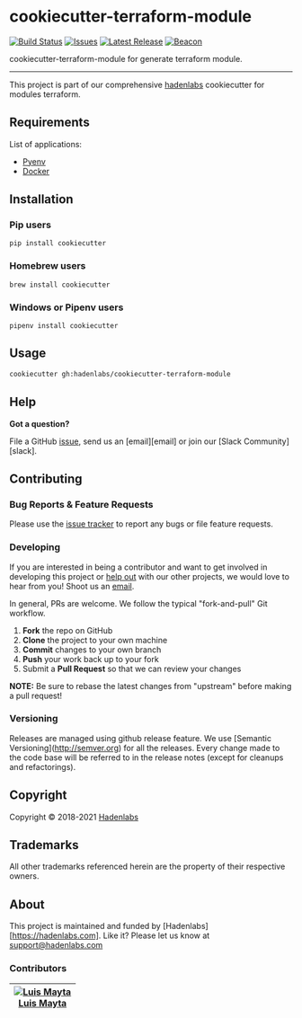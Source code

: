 <!--


  ** DO NOT EDIT THIS FILE
  **
  ** 1) Make all changes to `README.yaml`
  ** 2) Run`make readme` to rebuild this file.
  **
  ** (We maintain HUNDREDS of open source projects. This is how we maintain our sanity.)
  **


  -->

# cookiecutter-terraform-module

[![Build Status](https://travis-ci.org/hadenlabs/cookiecutter-terraform-module.svg?branch=main)](https://travis-ci.org/hadenlabs/cookiecutter-terraform-module) [![Issues](https://img.shields.io/github/issues/hadenlabs/cookiecutter-terraform-module.svg)](https://github.com/hadenlabs/cookiecutter-terraform-module/issues) [![Latest Release](https://img.shields.io/github/release/hadenlabs/cookiecutter-terraform-module.svg)](https://travis-ci.org/hadenlabs/cookiecutter-terraform-module/releases) [![Beacon](https://ga-beacon.appspot.com/UA-65019326-1/github.com/hadenlabs/cookiecutter-terraform-module/readme)](https://github.com/hadenlabs/cookiecutter-terraform-module)

cookiecutter-terraform-module for generate terraform module.

---

This project is part of our comprehensive [hadenlabs](https://hadenlabs.com) cookiecutter for modules terraform.

## Requirements

List of applications:

- [Pyenv](https://github.com/pyenv/pyenv)
- [Docker](https://www.docker.com/)

## Installation

### Pip users

```{.bash}
pip install cookiecutter
```

### Homebrew users

```{.bash}
brew install cookiecutter
```

### Windows or Pipenv users

```{.bash}
pipenv install cookiecutter
```

## Usage

```bash
cookiecutter gh:hadenlabs/cookiecutter-terraform-module
```

## Help

**Got a question?**

File a GitHub [issue](https://github.com/hadenlabs/cookiecutter-terraform-module/issues), send us an [email][email] or join our [Slack Community][slack].

## Contributing

### Bug Reports & Feature Requests

Please use the [issue tracker](https://github.com/hadenlabs/cookiecutter-terraform-module/issues) to report any bugs or file feature requests.

### Developing

If you are interested in being a contributor and want to get involved in developing this project or [help out](https://hadenlabs.com) with our other projects, we would love to hear from you! Shoot us an [email](mailto:support@hadenlabs.com).

In general, PRs are welcome. We follow the typical "fork-and-pull" Git workflow.

1.  **Fork** the repo on GitHub
2.  **Clone** the project to your own machine
3.  **Commit** changes to your own branch
4.  **Push** your work back up to your fork
5.  Submit a **Pull Request** so that we can review your changes

**NOTE:** Be sure to rebase the latest changes from "upstream" before making a pull request!

### Versioning

Releases are managed using github release feature. We use \[Semantic Versioning\](<http://semver.org>) for all the releases. Every change made to the code base will be referred to in the release notes (except for cleanups and refactorings).

## Copyright

Copyright © 2018-2021 [Hadenlabs](https://hadenlabs.com)

## Trademarks

All other trademarks referenced herein are the property of their respective owners.

## About

This project is maintained and funded by [Hadenlabs][https://hadenlabs.com]. Like it? Please let us know at <support@hadenlabs.com>

### Contributors

| [![Luis Mayta][luismayta_avatar]][luismayta_homepage]<br/>[Luis Mayta][luismayta_homepage] |
| ------------------------------------------------------------------------------------------ |

[luismayta_homepage]: https://github.com/luismayta
[luismayta_avatar]: https://github.com/luismayta.png?size=150
